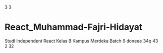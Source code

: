 3
3
# React_Muhammad-Fajri-Hidayat
Studi Independent React Kelas B Kampus Merdeka Batch 6
doneee
34q
43
2
32
